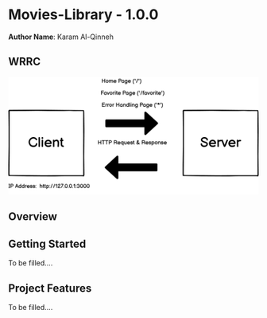 # Movies-Library - 1.0.0

**Author Name**: Karam Al-Qinneh

## WRRC

![WRRC](./assets/WRRC.png)

## Overview

## Getting Started

To be filled....

## Project Features

To be filled....
